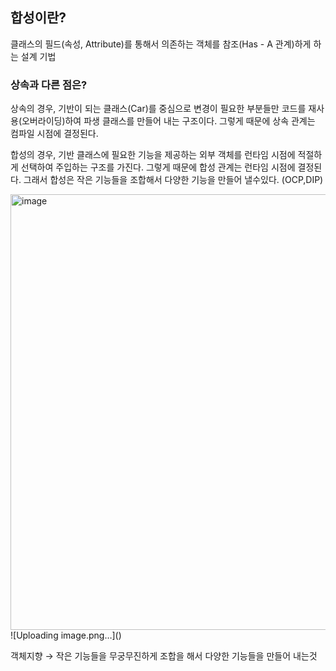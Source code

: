 ## 합성이란?

클래스의 필드(속성, Attribute)를 통해서 의존하는 객체를 참조(Has - A 관계)하게 하는 설계 기법

### 상속과 다른 점은?

상속의 경우, 기반이 되는 클래스(Car)를 중심으로 변경이 필요한 부분들만 코드를 재사용(오버라이딩)하여 파생 클래스를 만들어 내는 구조이다. 그렇게 때문에 상속 관계는 컴파일 시점에 결정된다.

합성의 경우, 기반 클래스에 필요한 기능을 제공하는 외부 객체를 런타임 시점에 적절하게 선택하여 주입하는 구조를 가진다. 그렇게 때문에 합성 관계는 런타임 시점에 결정된다. 그래서 합성은 작은 기능들을 조합해서 다양한 기능을 만들어 낼수있다. (OCP,DIP)

<img width="697" alt="image" src="https://github.com/jeongye01/TIL/assets/74299317/3745bced-9153-4c23-9eb0-de5ca6230b1d">
![Uploading image.png…]()


객체지향 → 작은 기능들을 무궁무진하게 조합을 해서 다양한 기능들을 만들어 내는것

